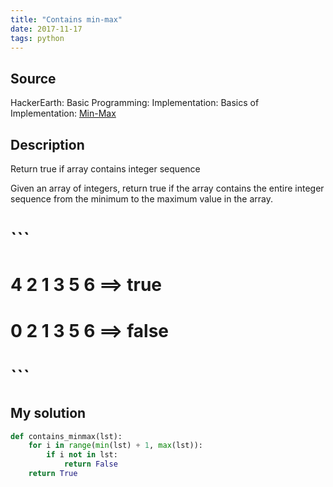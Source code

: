 ```yaml
---
title: "Contains min-max"
date: 2017-11-17
tags: python
---
```


## Source

HackerEarth: Basic Programming: Implementation: Basics of Implementation: [Min-Max]

[Min-Max]: https://www.hackerearth.com/practice/basic-programming/implementation/basics-of-implementation/practice-problems/algorithm/min-max-3/


## Description

Return true if array contains integer sequence

Given an array of integers, return true if the array contains the
entire integer sequence from the minimum to the maximum value in
the array.

# ```
# 4 2 1 3 5 6 ⟹ true
# 0 2 1 3 5 6 ⟹ false
# ```


## My solution

```py
def contains_minmax(lst):
    for i in range(min(lst) + 1, max(lst)):
        if i not in lst:
            return False
    return True
```
